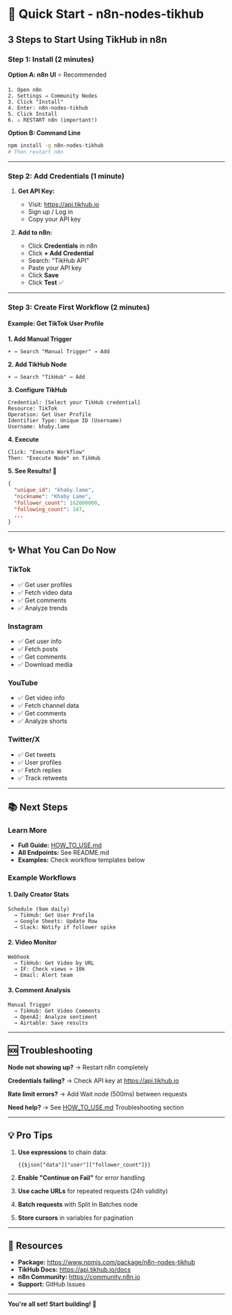 # 🚀 Quick Start - n8n-nodes-tikhub

## 3 Steps to Start Using TikHub in n8n

### Step 1: Install (2 minutes)

**Option A: n8n UI** ⭐ Recommended
```
1. Open n8n
2. Settings → Community Nodes
3. Click "Install"
4. Enter: n8n-nodes-tikhub
5. Click Install
6. ⚠️ RESTART n8n (important!)
```

**Option B: Command Line**
```bash
npm install -g n8n-nodes-tikhub
# Then restart n8n
```

---

### Step 2: Add Credentials (1 minute)

1. **Get API Key:**
   - Visit: https://api.tikhub.io
   - Sign up / Log in
   - Copy your API key

2. **Add to n8n:**
   - Click **Credentials** in n8n
   - Click **+ Add Credential**
   - Search: "TikHub API"
   - Paste your API key
   - Click **Save**
   - Click **Test** ✅

---

### Step 3: Create First Workflow (2 minutes)

#### Example: Get TikTok User Profile

**1. Add Manual Trigger**
```
+ → Search "Manual Trigger" → Add
```

**2. Add TikHub Node**
```
+ → Search "TikHub" → Add
```

**3. Configure TikHub**
```
Credential: [Select your TikHub credential]
Resource: TikTok
Operation: Get User Profile
Identifier Type: Unique ID (Username)
Username: khaby.lame
```

**4. Execute**
```
Click: "Execute Workflow"
Then: "Execute Node" on TikHub
```

**5. See Results! 🎉**
```json
{
  "unique_id": "khaby.lame",
  "nickname": "Khaby Lame",
  "follower_count": 162000000,
  "following_count": 147,
  ...
}
```

---

## ✨ What You Can Do Now

### TikTok
- ✅ Get user profiles
- ✅ Fetch video data
- ✅ Get comments
- ✅ Analyze trends

### Instagram
- ✅ Get user info
- ✅ Fetch posts
- ✅ Get comments
- ✅ Download media

### YouTube
- ✅ Get video info
- ✅ Fetch channel data
- ✅ Get comments
- ✅ Analyze shorts

### Twitter/X
- ✅ Get tweets
- ✅ User profiles
- ✅ Fetch replies
- ✅ Track retweets

---

## 📚 Next Steps

### Learn More
- **Full Guide:** [HOW_TO_USE.md](HOW_TO_USE.md)
- **All Endpoints:** See README.md
- **Examples:** Check workflow templates below

### Example Workflows

#### 1. Daily Creator Stats
```
Schedule (9am daily)
  → TikHub: Get User Profile
  → Google Sheets: Update Row
  → Slack: Notify if follower spike
```

#### 2. Video Monitor
```
Webhook
  → TikHub: Get Video by URL
  → IF: Check views > 10k
  → Email: Alert team
```

#### 3. Comment Analysis
```
Manual Trigger
  → TikHub: Get Video Comments
  → OpenAI: Analyze sentiment
  → Airtable: Save results
```

---

## 🆘 Troubleshooting

**Node not showing up?**
→ Restart n8n completely

**Credentials failing?**
→ Check API key at https://api.tikhub.io

**Rate limit errors?**
→ Add Wait node (500ms) between requests

**Need help?**
→ See [HOW_TO_USE.md](HOW_TO_USE.md) Troubleshooting section

---

## 💡 Pro Tips

1. **Use expressions** to chain data:
   ```
   {{$json["data"]["user"]["follower_count"]}}
   ```

2. **Enable "Continue on Fail"** for error handling

3. **Use cache URLs** for repeated requests (24h validity)

4. **Batch requests** with Split In Batches node

5. **Store cursors** in variables for pagination

---

## 🎯 Resources

- **Package:** https://www.npmjs.com/package/n8n-nodes-tikhub
- **TikHub Docs:** https://api.tikhub.io/docs
- **n8n Community:** https://community.n8n.io
- **Support:** GitHub Issues

---

**You're all set! Start building! 🚀**

